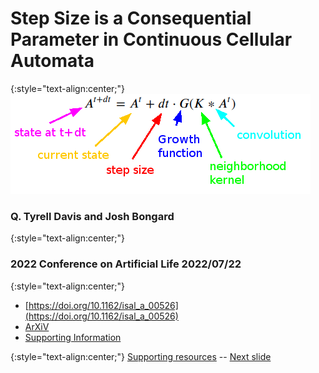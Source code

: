 # Step Size is a Consequential Parameter in Continuous Cellular Automata

{:style="text-align:center;"}
![teaser figure showing Orbium and s613 CA](https://raw.githubusercontent.com/riveSunder/yuca_docs/master/assets/equations/lenia_annotated.png)

### Q. Tyrell Davis and Josh Bongard
{:style="text-align:center;"}
### 2022 Conference on Artificial Life 2022/07/22
{:style="text-align:center;"}

* [https://doi.org/10.1162/isal_a_00526](https://doi.org/10.1162/isal_a_00526) 
* [ArXiV](https://arxiv.org/abs/2205.12728) 
* [Supporting Information](https://rivesunder.github.io/yuca)

{:style="text-align:center;"}
[Supporting resources](https://rivesunder.github.io/yuca) -- [Next slide](https://rivesunder.github.io/yuca_docs/ss_slide_001)
